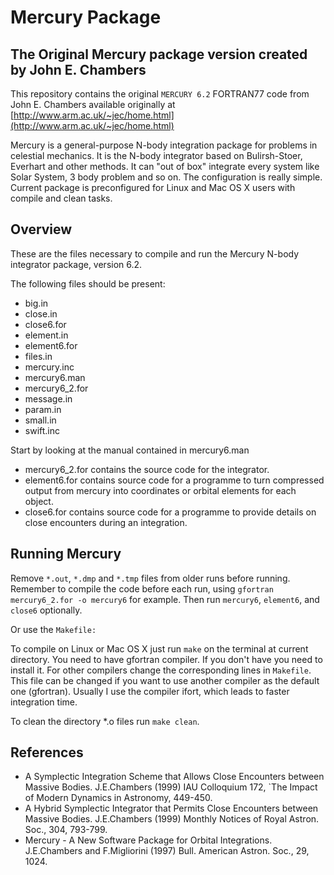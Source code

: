 Mercury Package
===============================
The Original Mercury package version created by John E. Chambers
-------------------------------------------------

This repository contains the original ``MERCURY 6.2`` FORTRAN77 code from John E. Chambers available originally at [http://www.arm.ac.uk/~jec/home.html](http://www.arm.ac.uk/~jec/home.html)

Mercury is a general-purpose N-body integration package for problems in celestial mechanics. It is the N-body integrator based on Bulirsh-Stoer, Everhart and other methods. It can "out of box" integrate every system like Solar System, 3 body problem and so on. The configuration is really simple. Current package is preconfigured for Linux and Mac OS X users with compile and clean tasks.

Overview
--------

These are the files necessary to compile and run the Mercury N-body integrator package, version 6.2.

The following files should be present:

- big.in
- close.in
- close6.for
- element.in
- element6.for
- files.in
- mercury.inc
- mercury6.man
- mercury6_2.for
- message.in
- param.in
- small.in
- swift.inc

Start by looking at the manual contained in mercury6.man

- mercury6_2.for contains the source code for the integrator.
- element6.for contains source code for a programme to turn compressed output from mercury into coordinates or orbital elements for each object.
- close6.for contains source code for a programme to provide details on close encounters during an integration.

Running Mercury
-----

Remove ``*.out``, ``*.dmp`` and ``*.tmp`` files from older runs before running. Remember to compile the code before each run, using ```gfortran mercury6_2.for -o mercury6``` for example. Then run ```mercury6```, ```element6```, and ```close6``` optionally.

Or use the ``Makefile:``

To compile on Linux or Mac OS X just run ``make`` on the terminal at current directory. You need to have gfortran compiler. If you don't have you need to install it. For other compilers change the corresponding lines in ``Makefile``. This file can be changed if you want to use another compiler as the default one (gfortran). Usually I use the compiler ifort, which leads to faster integration time.

To clean the directory *.o files run ``make clean``.

References
-------------------

* A Symplectic Integration Scheme that Allows Close Encounters between Massive Bodies. J.E.Chambers (1999) IAU Colloquium 172, `The Impact of Modern Dynamics in Astronomy, 449-450.
* A Hybrid Symplectic Integrator that Permits Close Encounters between Massive Bodies. J.E.Chambers (1999) Monthly Notices of Royal Astron. Soc., 304, 793-799.
* Mercury - A New Software Package for Orbital Integrations. J.E.Chambers and F.Migliorini (1997) Bull. American Astron. Soc., 29, 1024.
